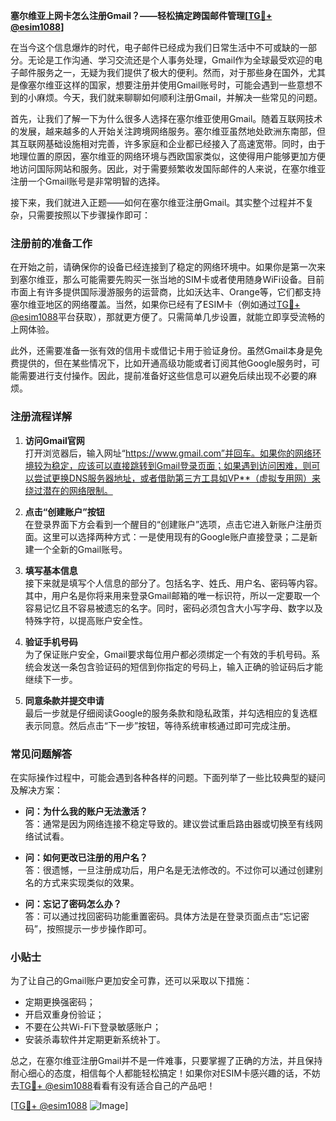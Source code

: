 **塞尔维亚上网卡怎么注册Gmail？——轻松搞定跨国邮件管理[[TG💪+ @esim1088](https://t.me/s/esim1088)]**

在当今这个信息爆炸的时代，电子邮件已经成为我们日常生活中不可或缺的一部分。无论是工作沟通、学习交流还是个人事务处理，Gmail作为全球最受欢迎的电子邮件服务之一，无疑为我们提供了极大的便利。然而，对于那些身在国外，尤其是像塞尔维亚这样的国家，想要注册并使用Gmail账号时，可能会遇到一些意想不到的小麻烦。今天，我们就来聊聊如何顺利注册Gmail，并解决一些常见的问题。

首先，让我们了解一下为什么很多人选择在塞尔维亚使用Gmail。随着互联网技术的发展，越来越多的人开始关注跨境网络服务。塞尔维亚虽然地处欧洲东南部，但其互联网基础设施相对完善，许多家庭和企业都已经接入了高速宽带。同时，由于地理位置的原因，塞尔维亚的网络环境与西欧国家类似，这使得用户能够更加方便地访问国际网站和服务。因此，对于需要频繁收发国际邮件的人来说，在塞尔维亚注册一个Gmail账号是非常明智的选择。

接下来，我们就进入正题——如何在塞尔维亚注册Gmail。其实整个过程并不复杂，只需要按照以下步骤操作即可：

### 注册前的准备工作

在开始之前，请确保你的设备已经连接到了稳定的网络环境中。如果你是第一次来到塞尔维亚，那么可能需要先购买一张当地的SIM卡或者使用随身WiFi设备。目前市面上有许多提供国际漫游服务的运营商，比如沃达丰、Orange等，它们都支持塞尔维亚地区的网络覆盖。当然，如果你已经有了ESIM卡（例如通过[TG💪+ @esim1088](https://t.me/s/esim1088)平台获取），那就更方便了。只需简单几步设置，就能立即享受流畅的上网体验。

此外，还需要准备一张有效的信用卡或借记卡用于验证身份。虽然Gmail本身是免费提供的，但在某些情况下，比如开通高级功能或者订阅其他Google服务时，可能需要进行支付操作。因此，提前准备好这些信息可以避免后续出现不必要的麻烦。

### 注册流程详解

1. **访问Gmail官网**  
   打开浏览器后，输入网址“https://www.gmail.com”并回车。如果你的网络环境较为稳定，应该可以直接跳转到Gmail登录页面；如果遇到访问困难，则可以尝试更换DNS服务器地址，或者借助第三方工具如VP**（虚拟专用网）来绕过潜在的网络限制。

2. **点击“创建账户”按钮**  
   在登录界面下方会看到一个醒目的“创建账户”选项，点击它进入新账户注册页面。这里可以选择两种方式：一是使用现有的Google账户直接登录；二是新建一个全新的Gmail账号。

3. **填写基本信息**  
   接下来就是填写个人信息的部分了。包括名字、姓氏、用户名、密码等内容。其中，用户名是你将来用来登录Gmail邮箱的唯一标识符，所以一定要取一个容易记忆且不容易被遗忘的名字。同时，密码必须包含大小写字母、数字以及特殊字符，以提高账户安全性。

4. **验证手机号码**  
   为了保证账户安全，Gmail要求每位用户都必须绑定一个有效的手机号码。系统会发送一条包含验证码的短信到你指定的号码上，输入正确的验证码后才能继续下一步。

5. **同意条款并提交申请**  
   最后一步就是仔细阅读Google的服务条款和隐私政策，并勾选相应的复选框表示同意。然后点击“下一步”按钮，等待系统审核通过即可完成注册。

### 常见问题解答

在实际操作过程中，可能会遇到各种各样的问题。下面列举了一些比较典型的疑问及解决方案：

- **问：为什么我的账户无法激活？**  
  答：通常是因为网络连接不稳定导致的。建议尝试重启路由器或切换至有线网络试试看。

- **问：如何更改已注册的用户名？**  
  答：很遗憾，一旦注册成功后，用户名是无法修改的。不过你可以通过创建别名的方式来实现类似的效果。

- **问：忘记了密码怎么办？**  
  答：可以通过找回密码功能重置密码。具体方法是在登录页面点击“忘记密码”，按照提示一步步操作即可。

### 小贴士

为了让自己的Gmail账户更加安全可靠，还可以采取以下措施：
- 定期更换强密码；
- 开启双重身份验证；
- 不要在公共Wi-Fi下登录敏感账户；
- 安装杀毒软件并定期更新系统补丁。

总之，在塞尔维亚注册Gmail并不是一件难事，只要掌握了正确的方法，并且保持耐心细心的态度，相信每个人都能轻松搞定！如果你对ESIM卡感兴趣的话，不妨去[TG💪+ @esim1088](https://t.me/s/esim1088)看看有没有适合自己的产品吧！

[[TG💪+ @esim1088](https://t.me/s/esim1088) ![Image](https://i.postimg.cc/4NQfJmqS/Snipaste-2025-05-13-00-14-12.png)]